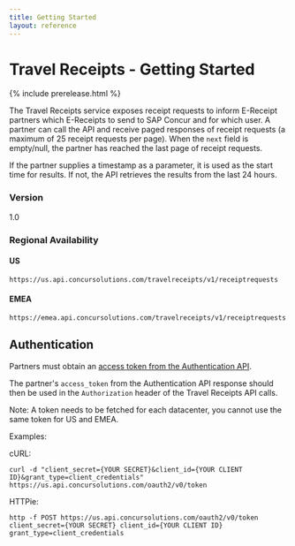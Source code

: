 ```yaml
---
title: Getting Started
layout: reference
---
```


# Travel Receipts - Getting Started

{% include prerelease.html %}

The Travel Receipts service exposes receipt requests to inform E-Receipt partners which E-Receipts to send to SAP Concur and for which user. A partner can call the API and receive paged responses of receipt requests (a maximum of 25 receipt requests per page). When the `next` field is empty/null, the partner has reached the last page of receipt requests.

If the partner supplies a timestamp as a parameter, it is used as the start time for results. If not, the API retrieves the results from the last 24 hours.

### Version
1.0  

### Regional Availability

#### US
```
https://us.api.concursolutions.com/travelreceipts/v1/receiptrequests
```

#### EMEA
```
https://emea.api.concursolutions.com/travelreceipts/v1/receiptrequests
```

## <a name="auth"></a>Authentication
Partners must obtain an [access token from the Authentication API](/api-reference/authentication/getting-started.html).

The partner's `access_token` from the Authentication API response should then be used in the `Authorization` header of the Travel Receipts API calls.

Note: A token needs to be fetched for each datacenter, you cannot use the same token for US and EMEA.

Examples:

cURL:

```shell
curl -d "client_secret={YOUR SECRET}&client_id={YOUR CLIENT ID}&grant_type=client_credentials" https://us.api.concursolutions.com/oauth2/v0/token
```

HTTPie:

```shell
http -f POST https://us.api.concursolutions.com/oauth2/v0/token client_secret={YOUR SECRET} client_id={YOUR CLIENT ID} grant_type=client_credentials
```
